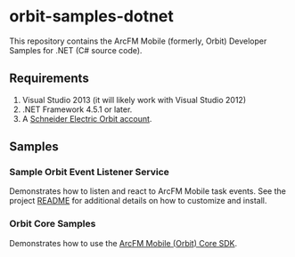 # orbit-samples-dotnet

This repository contains the ArcFM Mobile (formerly, Orbit) Developer Samples for .NET (C# source code).

## Requirements

1. Visual Studio 2013 (it will likely work with Visual Studio 2012)
2. .NET Framework 4.5.1 or later.
3. A <a href="https://infrastructurecommunity.schneider-electric.com/community/products/gis-products/arcfm-mobile">Schneider Electric Orbit account</a>.

## Samples

### Sample Orbit Event Listener Service

Demonstrates how to listen and react to ArcFM Mobile task events. See the project [README](https://github.com/SchneiderElectricCloud/orbit-samples-dotnet/tree/master/SampleOrbitEventListenerService) for additional details on how to customize and install.

### Orbit Core Samples

Demonstrates how to use the [ArcFM Mobile (Orbit) Core SDK](https://www.nuget.org/packages/SE.Orbit.Core).